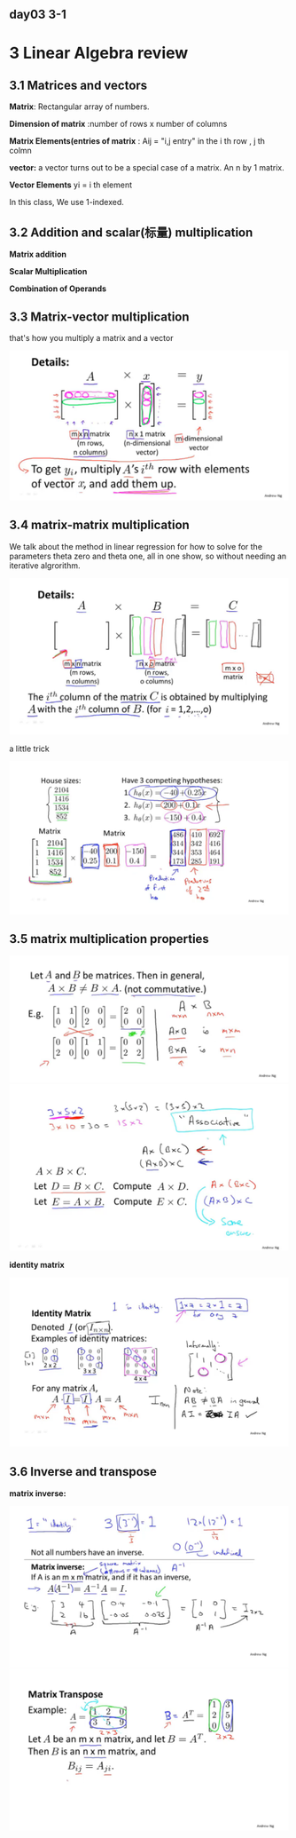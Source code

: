 ## day03 3-1

# 3 Linear Algebra review

## 3.1 Matrices and vectors

**Matrix**: Rectangular array of numbers.

**Dimension of matrix** :number of rows x number of columns

**Matrix Elements(entries of matrix** :  Aij = "i,j entry" in the i th row , j th colmn

**vector:** a vector turns out to be a special case of a matrix. An n by 1 matrix.

**Vector Elements** yi = i th element

In this class, We use 1-indexed. 

## 3.2 Addition and scalar(标量) multiplication

**Matrix addition** 

**Scalar Multiplication**

**Combination of Operands**

## 3.3 Matrix-vector multiplication

that's how you multiply a matrix and a vector

<img src="../../pictures/矩阵times向量.png" alt="image-20211025100653801" style="zoom:50%;" />

## 3.4 matrix-matrix multiplication

We talk about the method in linear regression for how to solve for the parameters theta zero and theta one, all in one show, so without needing an iterative algrorithm.

<img src="../../pictures/矩阵times矩阵.png" alt="image-20211025102114654" style="zoom:50%;" />

a little trick

<img src="../../pictures/房价预测多个.png" alt="image-20211025102501895" style="zoom:50%;" />

## 3.5 matrix multiplication properties

<img src="../../pictures/矩阵乘法特性1.png" alt="image-20211025102809395" style="zoom:50%;" />

<img src="../../pictures/矩阵乘法特性2.png" alt="image-20211025103032068" style="zoom:50%;" />

**identity matrix**

<img src="../../pictures/Identity Matrix.png" alt="image-20211025103356501" style="zoom:50%;" />

## 3.6 Inverse and transpose

**matrix inverse:**

<img src="../../pictures/matrix inverse.png" alt="image-20211025103751481" style="zoom:50%;" />

<img src="../../pictures/matrix transpose.png" alt="image-20211025104217740" style="zoom:50%;" />

